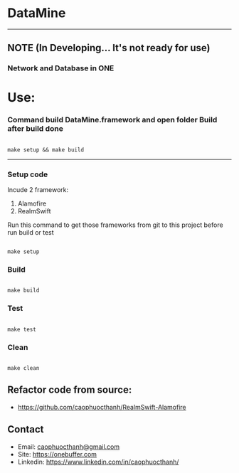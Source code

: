 # DataMine 
---
**NOTE**
(In Developing... It's not ready for use)
---

### Network and Database in ONE


# Use:

### Command build DataMine.framework and open folder Build after build done

```shell

make setup && make build

````

------------------------

### Setup code
Incude 2 framework:
1. Alamofire
2. RealmSwift

Run this command to get those frameworks from git to this project before run build or test

```shell

make setup

```

### Build
```shell

make build

```

### Test
```shell

make test

``` 

### Clean
```shell

make clean

``` 

## Refactor code from source: 
- https://github.com/caophuocthanh/RealmSwift-Alamofire

## Contact
- Email: caophuocthanh@gmail.com
- Site: https://onebuffer.com
- Linkedin: https://www.linkedin.com/in/caophuocthanh/

